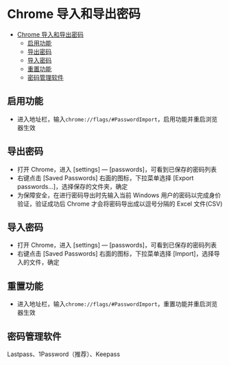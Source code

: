 # Chrome 导入和导出密码

- [Chrome 导入和导出密码](#chrome-%E5%AF%BC%E5%85%A5%E5%92%8C%E5%AF%BC%E5%87%BA%E5%AF%86%E7%A0%81)
  - [启用功能](#%E5%90%AF%E7%94%A8%E5%8A%9F%E8%83%BD)
  - [导出密码](#%E5%AF%BC%E5%87%BA%E5%AF%86%E7%A0%81)
  - [导入密码](#%E5%AF%BC%E5%85%A5%E5%AF%86%E7%A0%81)
  - [重置功能](#%E9%87%8D%E7%BD%AE%E5%8A%9F%E8%83%BD)
  - [密码管理软件](#%E5%AF%86%E7%A0%81%E7%AE%A1%E7%90%86%E8%BD%AF%E4%BB%B6)

## 启用功能

- 进入地址栏，输入`chrome://flags/#PasswordImport`，启用功能并重启浏览器生效

## 导出密码

- 打开 Chrome，进入 [settings] — [passwords]，可看到已保存的密码列表
- 右键点击 [Saved Passwords] 右面的图标，下拉菜单选择 [Export passwords...]，选择保存的文件夹，确定
- 为保障安全，在进行密码导出时先输入当前 Windows 用户的密码以完成身价验证，验证成功后 Chrome 才会将密码导出成以逗号分隔的 Excel 文件(CSV)

## 导入密码

- 打开 Chrome，进入 [settings] — [passwords]，可看到已保存的密码列表
- 右键点击 [Saved Passwords] 右面的图标，下拉菜单选择 [Import]，选择导入的文件，确定

## 重置功能

- 进入地址栏，输入`chrome://flags/#PasswordImport`，重置功能并重启浏览器生效

## 密码管理软件

Lastpass、1Password（推荐）、Keepass